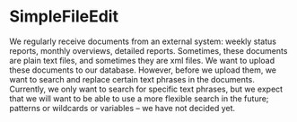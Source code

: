 # SimpleFileEdit
We regularly receive documents from an external system: weekly status reports, monthly overviews, detailed reports. Sometimes, these documents are plain text files, and sometimes they are xml files. We want to upload these documents to our database. However, before we upload them, we want to search and replace certain text phrases in the documents.  Currently, we only want to search for specific text phrases, but we expect that we will want to be able to use a more flexible search in the future; patterns or wildcards or variables – we have not decided yet. 
